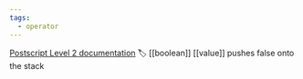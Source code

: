 ```yaml
---
tags:
  - operator
---
```

[Postscript Level 2 documentation](https://hepunx.rl.ac.uk/~adye/psdocs/ref/PSL2f.html#false)
🏷️ [[boolean]] [[value]]
pushes false onto the stack